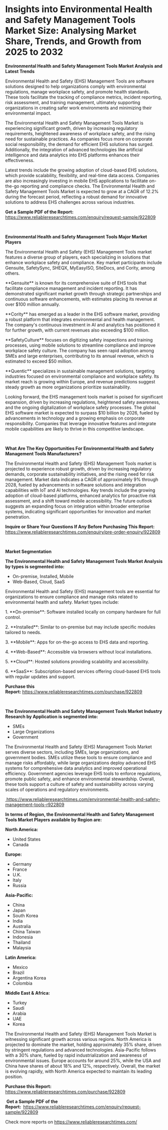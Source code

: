 <p><h1>Insights into Environmental Health and Safety Management Tools Market Size: Analysing Market Share, Trends, and Growth from 2025 to 2032</h1></p><p><strong>Environmental Health and Safety Management Tools Market Analysis and Latest Trends</strong></p>
<p><p>Environmental Health and Safety (EHS) Management Tools are software solutions designed to help organizations comply with environmental regulations, manage workplace safety, and promote health standards. These tools facilitate the tracking of compliance metrics, incident reporting, risk assessment, and training management, ultimately supporting organizations in creating safer work environments and minimizing their environmental impact.</p><p>The Environmental Health and Safety Management Tools Market is experiencing significant growth, driven by increasing regulatory requirements, heightened awareness of workplace safety, and the rising need for sustainable practices. As companies focus more on corporate social responsibility, the demand for efficient EHS solutions has surged. Additionally, the integration of advanced technologies like artificial intelligence and data analytics into EHS platforms enhances their effectiveness.</p><p>Latest trends include the growing adoption of cloud-based EHS solutions, which provide scalability, flexibility, and real-time data access. Companies are also increasingly investing in mobile EHS applications to facilitate on-the-go reporting and compliance checks. The Environmental Health and Safety Management Tools Market is expected to grow at a CAGR of 12.2% during the forecast period, reflecting a robust demand for innovative solutions to address EHS challenges across various industries.</p></p>
<p><strong>Get a Sample PDF of the Report:&nbsp;</strong> <a href="https://www.reliableresearchtimes.com/enquiry/request-sample/922809?utm_campaign=2958&utm_medium=2&utm_source=Github&utm_content=ia&utm_term=07032025&utm_id=environmental-health-and-safety-management-tools">https://www.reliableresearchtimes.com/enquiry/request-sample/922809</a></p>
<p>&nbsp;</p>
<p><strong>Environmental Health and Safety Management Tools Major Market Players</strong></p>
<p><p>The Environmental Health and Safety (EHS) Management Tools market features a diverse group of players, each specializing in solutions that enhance workplace safety and compliance. Key market participants include Gensuite, SafetySync, SHEQX, MyEasyISO, SiteDocs, and Cority, among others.</p><p>**Gensuite** is known for its comprehensive suite of EHS tools that facilitate compliance management and incident reporting. It has demonstrated significant market growth through strategic partnerships and continuous software enhancements, with estimates placing its revenue at over $100 million annually. </p><p>**Cority** has emerged as a leader in the EHS software market, providing a robust platform that integrates environmental and health management. The company's continuous investment in AI and analytics has positioned it for further growth, with current revenues also exceeding $100 million.</p><p>**SafetyCulture** focuses on digitizing safety inspections and training processes, using mobile solutions to streamline compliance and improve workplace safety culture. The company has seen rapid adoption among SMEs and large enterprises, contributing to its annual revenue, which is estimated to exceed $50 million.</p><p>**Quentic** specializes in sustainable management solutions, targeting industries focused on environmental compliance and workplace safety. Its market reach is growing within Europe, and revenue predictions suggest steady growth as more organizations prioritize sustainability.</p><p>Looking forward, the EHS management tools market is poised for significant expansion, driven by increasing regulations, heightened safety awareness, and the ongoing digitalization of workplace safety processes. The global EHS software market is expected to surpass $10 billion by 2026, fueled by advancements in technology and a growing emphasis on corporate responsibility. Companies that leverage innovative features and integrate mobile capabilities are likely to thrive in this competitive landscape.</p></p>
<p>&nbsp;</p>
<p><strong>What Are The Key Opportunities For Environmental Health and Safety Management Tools Manufacturers?</strong></p>
<p><p>The Environmental Health and Safety (EHS) Management Tools market is projected to experience robust growth, driven by increasing regulatory demands, corporate sustainability initiatives, and the rising need for risk management. Market data indicates a CAGR of approximately 9% through 2028, fueled by advancements in software solutions and integration capabilities with IoT and AI technologies. Key trends include the growing adoption of cloud-based platforms, enhanced analytics for proactive risk assessment, and a shift toward mobile accessibility. The future outlook suggests an expanding focus on integration within broader enterprise systems, indicating significant opportunities for innovation and market penetration.</p></p>
<p><strong>Inquire or Share Your Questions If Any Before Purchasing This Report:</strong> <a href="https://www.reliableresearchtimes.com/enquiry/pre-order-enquiry/922809?utm_campaign=2958&utm_medium=2&utm_source=Github&utm_content=ia&utm_term=07032025&utm_id=environmental-health-and-safety-management-tools">https://www.reliableresearchtimes.com/enquiry/pre-order-enquiry/922809</a></p>
<p>&nbsp;</p>
<p><strong>Market Segmentation</strong></p>
<p><strong>The Environmental Health and Safety Management Tools Market Analysis by types is segmented into:</strong></p>
<p><ul><li>On-premise, Installed, Mobile</li><li>Web-Based, Cloud, SaaS</li></ul></p>
<p><p>Environmental Health and Safety (EHS) management tools are essential for organizations to ensure compliance and manage risks related to environmental health and safety. Market types include:</p><p>1. **On-premise**: Software installed locally on company hardware for full control.</p><p>2. **Installed**: Similar to on-premise but may include specific modules tailored to needs.</p><p>3. **Mobile**: Apps for on-the-go access to EHS data and reporting.</p><p>4. **Web-Based**: Accessible via browsers without local installations.</p><p>5. **Cloud**: Hosted solutions providing scalability and accessibility.</p><p>6. **SaaS**: Subscription-based services offering cloud-based EHS tools with regular updates and support.</p></p>
<p><strong>Purchase this Report:&nbsp;</strong><a href="https://www.reliableresearchtimes.com/purchase/922809?utm_campaign=2958&utm_medium=2&utm_source=Github&utm_content=ia&utm_term=07032025&utm_id=environmental-health-and-safety-management-tools">https://www.reliableresearchtimes.com/purchase/922809</a></p>
<p>&nbsp;</p>
<p><strong>The Environmental Health and Safety Management Tools Market Industry Research by Application is segmented into:</strong></p>
<p><ul><li>SMEs</li><li>Large Organizations</li><li>Government</li></ul></p>
<p><p>The Environmental Health and Safety (EHS) Management Tools Market serves diverse sectors, including SMEs, large organizations, and government bodies. SMEs utilize these tools to ensure compliance and manage risks affordably, while large organizations deploy advanced EHS systems for comprehensive data analytics and improved operational efficiency. Government agencies leverage EHS tools to enforce regulations, promote public safety, and enhance environmental stewardship. Overall, these tools support a culture of safety and sustainability across varying scales of operations and regulatory environments.</p></p>
<p><a href="https://www.reliableresearchtimes.com/environmental-health-and-safety-management-tools-r922809?utm_campaign=2958&utm_medium=2&utm_source=Github&utm_content=ia&utm_term=07032025&utm_id=environmental-health-and-safety-management-tools">&nbsp;https://www.reliableresearchtimes.com/environmental-health-and-safety-management-tools-r922809</a></p>
<p><strong>In terms of Region, the Environmental Health and Safety Management Tools Market Players available by Region are:</strong></p>
<p>
    <p> <strong> North America: </strong>
        <ul>
            <li>United States</li>
            <li>Canada</li>
        </ul>
        </p> 
    <p> <strong> Europe: </strong>
        <ul>
            <li>Germany</li>
            <li>France</li>
            <li>U.K.</li>
            <li>Italy</li>
            <li>Russia</li>
        </ul>
        </p> 
    <p> <strong> Asia-Pacific: </strong>
        <ul>
            <li>China</li>
            <li>Japan</li>
            <li>South Korea</li>
            <li>India</li>
            <li>Australia</li>
            <li>China Taiwan</li>
            <li>Indonesia</li>
            <li>Thailand</li>
            <li>Malaysia</li>
        </ul>
        </p> 
    <p> <strong> Latin America: </strong>
        <ul>
            <li>Mexico</li>
            <li>Brazil</li>
            <li>Argentina Korea</li>
            <li>Colombia</li>
        </ul>
        </p> 
    <p> <strong> Middle East & Africa: </strong>
        <ul>
            <li>Turkey</li>
            <li>Saudi</li>
            <li>Arabia</li>
            <li>UAE</li>
            <li>Korea</li>
        </ul>
    </p>
    </p>
<p><p>The Environmental Health and Safety (EHS) Management Tools Market is witnessing significant growth across various regions. North America is projected to dominate the market, holding approximately 35% share, driven by stringent regulations and advanced technologies. Asia-Pacific follows with a 30% share, fueled by rapid industrialization and awareness of environmental issues. Europe accounts for around 25%, while the USA and China have shares of about 18% and 12%, respectively. Overall, the market is evolving rapidly, with North America expected to maintain its leading position.</p></p>
<p><strong>Purchase this Report: </strong><a href="https://www.reliableresearchtimes.com/purchase/922809?utm_campaign=2958&utm_medium=2&utm_source=Github&utm_content=ia&utm_term=07032025&utm_id=environmental-health-and-safety-management-tools">https://www.reliableresearchtimes.com/purchase/922809</a></p>
<p>&nbsp;<strong>Get a Sample PDF of the Report:&nbsp;&nbsp;</strong><a href="https://www.reliableresearchtimes.com/enquiry/request-sample/922809?utm_campaign=2958&utm_medium=2&utm_source=Github&utm_content=ia&utm_term=07032025&utm_id=environmental-health-and-safety-management-tools">https://www.reliableresearchtimes.com/enquiry/request-sample/922809</a></p>
<p><strong></strong></p>
<p>Check more reports on <a href="https://www.reliableresearchtimes.com/?utm_campaign=2958&utm_medium=2&utm_source=Github&utm_content=ia&utm_term=07032025&utm_id=environmental-health-and-safety-management-tools">https://www.reliableresearchtimes.com/</a></p>